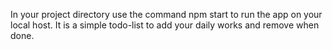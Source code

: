 In your project directory use the command npm start to run the app on your local host.
It is a simple todo-list to add your daily works and remove when done.
